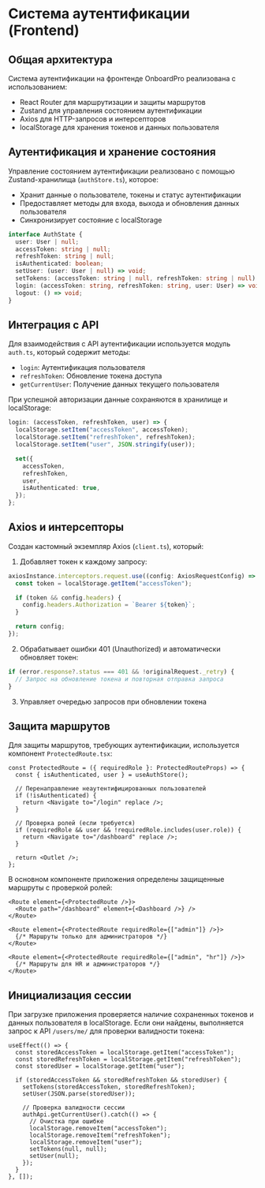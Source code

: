 # Система аутентификации (Frontend)

## Общая архитектура

Система аутентификации на фронтенде OnboardPro реализована с использованием:

- React Router для маршрутизации и защиты маршрутов
- Zustand для управления состоянием аутентификации
- Axios для HTTP-запросов и интерсепторов
- localStorage для хранения токенов и данных пользователя

## Аутентификация и хранение состояния

Управление состоянием аутентификации реализовано с помощью Zustand-хранилища (`authStore.ts`), которое:

- Хранит данные о пользователе, токены и статус аутентификации
- Предоставляет методы для входа, выхода и обновления данных пользователя
- Синхронизирует состояние с localStorage

```typescript
interface AuthState {
  user: User | null;
  accessToken: string | null;
  refreshToken: string | null;
  isAuthenticated: boolean;
  setUser: (user: User | null) => void;
  setTokens: (accessToken: string | null, refreshToken: string | null) => void;
  login: (accessToken: string, refreshToken: string, user: User) => void;
  logout: () => void;
}
```

## Интеграция с API

Для взаимодействия с API аутентификации используется модуль `auth.ts`, который содержит методы:

- `login`: Аутентификация пользователя
- `refreshToken`: Обновление токена доступа
- `getCurrentUser`: Получение данных текущего пользователя

При успешной авторизации данные сохраняются в хранилище и localStorage:

```typescript
login: (accessToken, refreshToken, user) => {
  localStorage.setItem("accessToken", accessToken);
  localStorage.setItem("refreshToken", refreshToken);
  localStorage.setItem("user", JSON.stringify(user));

  set({
    accessToken,
    refreshToken,
    user,
    isAuthenticated: true,
  });
};
```

## Axios и интерсепторы

Создан кастомный экземпляр Axios (`client.ts`), который:

1. Добавляет токен к каждому запросу:

```typescript
axiosInstance.interceptors.request.use((config: AxiosRequestConfig) => {
  const token = localStorage.getItem("accessToken");

  if (token && config.headers) {
    config.headers.Authorization = `Bearer ${token}`;
  }

  return config;
});
```

2. Обрабатывает ошибки 401 (Unauthorized) и автоматически обновляет токен:

```typescript
if (error.response?.status === 401 && !originalRequest._retry) {
  // Запрос на обновление токена и повторная отправка запроса
}
```

3. Управляет очередью запросов при обновлении токена

## Защита маршрутов

Для защиты маршрутов, требующих аутентификации, используется компонент `ProtectedRoute.tsx`:

```tsx
const ProtectedRoute = ({ requiredRole }: ProtectedRouteProps) => {
  const { isAuthenticated, user } = useAuthStore();

  // Перенаправление неаутентифицированных пользователей
  if (!isAuthenticated) {
    return <Navigate to="/login" replace />;
  }

  // Проверка ролей (если требуется)
  if (requiredRole && user && !requiredRole.includes(user.role)) {
    return <Navigate to="/dashboard" replace />;
  }

  return <Outlet />;
};
```

В основном компоненте приложения определены защищенные маршруты с проверкой ролей:

```tsx
<Route element={<ProtectedRoute />}>
  <Route path="/dashboard" element={<Dashboard />} />
</Route>

<Route element={<ProtectedRoute requiredRole={["admin"]} />}>
  {/* Маршруты только для администраторов */}
</Route>

<Route element={<ProtectedRoute requiredRole={["admin", "hr"]} />}>
  {/* Маршруты для HR и администраторов */}
</Route>
```

## Инициализация сессии

При загрузке приложения проверяется наличие сохраненных токенов и данных пользователя в localStorage. Если они найдены, выполняется запрос к API `/users/me/` для проверки валидности токена:

```tsx
useEffect(() => {
  const storedAccessToken = localStorage.getItem("accessToken");
  const storedRefreshToken = localStorage.getItem("refreshToken");
  const storedUser = localStorage.getItem("user");

  if (storedAccessToken && storedRefreshToken && storedUser) {
    setTokens(storedAccessToken, storedRefreshToken);
    setUser(JSON.parse(storedUser));

    // Проверка валидности сессии
    authApi.getCurrentUser().catch(() => {
      // Очистка при ошибке
      localStorage.removeItem("accessToken");
      localStorage.removeItem("refreshToken");
      localStorage.removeItem("user");
      setTokens(null, null);
      setUser(null);
    });
  }
}, []);
```
